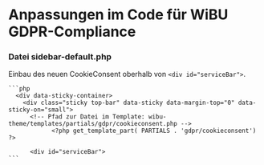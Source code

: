 # Anpassungen im Code für WiBU GDPR-Compliance

  ### Datei sidebar-default.php

  Einbau des neuen CookieConsent oberhalb von `<div id="serviceBar">`.

    ```php
      <div data-sticky-container>
        <div class="sticky top-bar" data-sticky data-margin-top="0" data-sticky-on="small">
          <!-- Pfad zur Datei im Template: wibu-theme/templates/partials/gdpr/cookieconsent.php -->
    			<?php get_template_part( PARTIALS . 'gdpr/cookieconsent') ?>

          <div id="serviceBar">
    ```

